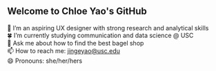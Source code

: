 ## Welcome to Chloe Yao's GitHub

💼 I’m an aspiring UX designer with strong research and analytical skills  
🍀 I’m currently studying communication and data science @ USC  
💬 Ask me about how to find the best bagel shop  
📫 How to reach me: jingeyao@usc.edu  
😄 Pronouns: she/her/hers  
